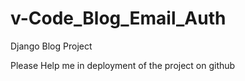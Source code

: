 # v-Code_Blog_Email_Auth
Django Blog Project

Please Help me in deployment of the project on github

